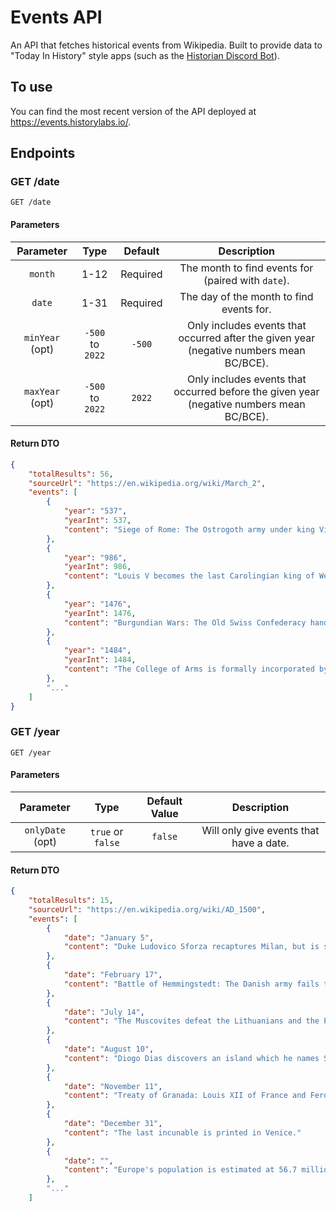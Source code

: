 # Events API

An API that fetches historical events from Wikipedia. Built to provide data to "Today In History" style apps (such as the [Historian Discord Bot](https://github.com/HistoryLabs/historian-bot)).

## To use

You can find the most recent version of the API deployed at https://events.historylabs.io/.

## Endpoints

### GET /date

```http
GET /date
```

#### Parameters

|    Parameter    |       Type       |  Default |                                        Description                                       |
|:---------------:|:----------------:|:--------:|:----------------------------------------------------------------------------------------:|
|     `month`     |       1-12       | Required |                    The month to find events for (paired with `date`).                    |
|      `date`     |       1-31       | Required |                         The day of the month to find events for.                         |
| `minYear` (opt) | `-500` to `2022` |  `-500`  |  Only includes events that occurred after the given year (negative numbers mean BC/BCE). |
| `maxYear` (opt) | `-500` to `2022` |  `2022`  | Only includes events that occurred before the given year (negative numbers mean BC/BCE). |

#### Return DTO

```json
{
    "totalResults": 56,
    "sourceUrl": "https://en.wikipedia.org/wiki/March_2",
    "events": [
        {
            "year": "537",
            "yearInt": 537,
            "content": "Siege of Rome: The Ostrogoth army under king Vitiges begins the siege of the capital. Belisarius conducts a delaying action outside the Flaminian Gate; he and a detachment of his bucellarii are almost cut off."
        },
        {
            "year": "986",
            "yearInt": 986,
            "content": "Louis V becomes the last Carolingian king of West Francia after the death of his father, Lothaire."
        },
        {
            "year": "1476",
            "yearInt": 1476,
            "content": "Burgundian Wars: The Old Swiss Confederacy hands Charles the Bold, Duke of Burgundy, a major defeat in the Battle of Grandson in Canton of Neuch\âtel."
        },
        {
            "year": "1484",
            "yearInt": 1484,
            "content": "The College of Arms is formally incorporated by Royal Charter signed by King Richard III of England."
        },
        "..."
    ]
}
```

### GET /year

```http
GET /year
```

#### Parameters

|     Parameter    |        Type       | Default Value |               Description               |
|:----------------:|:-----------------:|:-------------:|:---------------------------------------:|
| `onlyDate` (opt) | `true` or `false` |    `false`    | Will only give events that have a date. |

#### Return DTO

```json
{
    "totalResults": 15,
    "sourceUrl": "https://en.wikipedia.org/wiki/AD_1500",
    "events": [
        {
            "date": "January 5",
            "content": "Duke Ludovico Sforza recaptures Milan, but is soon driven out again by the French."
        },
        {
            "date": "February 17",
            "content": "Battle of Hemmingstedt: The Danish army fails to conquer the peasants' republic of Dithmarschen."
        },
        {
            "date": "July 14",
            "content": "The Muscovites defeat the Lithuanians and the Poles in the Battle of Vedrosha."
        },
        {
            "date": "August 10",
            "content": "Diogo Dias discovers an island which he names St Lawrence (after the saint's day on which it was first sighted), later to be known as Madagascar."
        },
        {
            "date": "November 11",
            "content": "Treaty of Granada: Louis XII of France and Ferdinand II of Aragon agree to divide the Kingdom of Naples between them."
        },
        {
            "date": "December 31",
            "content": "The last incunable is printed in Venice."
        },
        {
            "date": "",
            "content": "Europe's population is estimated at 56.7 million people (Spielvogel)."
        },
        "..."
    ]
